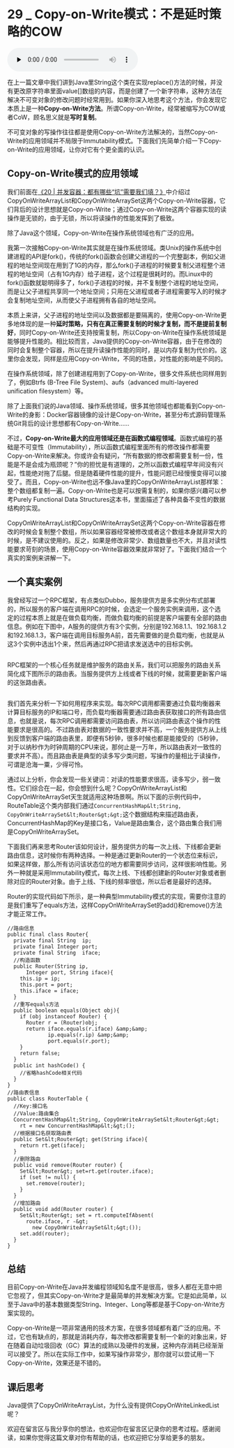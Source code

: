# 29 _ Copy-on-Write模式：不是延时策略的COW

<audio id="audio" title="29 | Copy-on-Write模式：不是延时策略的COW" controls="" preload="none"><source id="mp3" src="https://static001.geekbang.org/resource/audio/d8/61/d897d55342923e76238d1bd93216ab61.mp3"></audio>

在上一篇文章中我们讲到Java里String这个类在实现replace()方法的时候，并没有更改原字符串里面value[]数组的内容，而是创建了一个新字符串，这种方法在解决不可变对象的修改问题时经常用到。如果你深入地思考这个方法，你会发现它本质上是一种**Copy-on-Write方法**。所谓Copy-on-Write，经常被缩写为COW或者CoW，顾名思义就是**写时复制**。

不可变对象的写操作往往都是使用Copy-on-Write方法解决的，当然Copy-on-Write的应用领域并不局限于Immutability模式。下面我们先简单介绍一下Copy-on-Write的应用领域，让你对它有个更全面的认识。

## Copy-on-Write模式的应用领域

我们前面在[《20 | 并发容器：都有哪些“坑”需要我们填？》](https://time.geekbang.org/column/article/90201)中介绍过CopyOnWriteArrayList和CopyOnWriteArraySet这两个Copy-on-Write容器，它们背后的设计思想就是Copy-on-Write；通过Copy-on-Write这两个容器实现的读操作是无锁的，由于无锁，所以将读操作的性能发挥到了极致。

除了Java这个领域，Copy-on-Write在操作系统领域也有广泛的应用。

我第一次接触Copy-on-Write其实就是在操作系统领域。类Unix的操作系统中创建进程的API是fork()，传统的fork()函数会创建父进程的一个完整副本，例如父进程的地址空间现在用到了1G的内存，那么fork()子进程的时候要复制父进程整个进程的地址空间（占有1G内存）给子进程，这个过程是很耗时的。而Linux中的fork()函数就聪明得多了，fork()子进程的时候，并不复制整个进程的地址空间，而是让父子进程共享同一个地址空间；只用在父进程或者子进程需要写入的时候才会复制地址空间，从而使父子进程拥有各自的地址空间。

本质上来讲，父子进程的地址空间以及数据都是要隔离的，使用Copy-on-Write更多地体现的是一种**延时策略，只有在真正需要复制的时候才复制，而不是提前复制好**，同时Copy-on-Write还支持按需复制，所以Copy-on-Write在操作系统领域是能够提升性能的。相比较而言，Java提供的Copy-on-Write容器，由于在修改的同时会复制整个容器，所以在提升读操作性能的同时，是以内存复制为代价的。这里你会发现，同样是应用Copy-on-Write，不同的场景，对性能的影响是不同的。

在操作系统领域，除了创建进程用到了Copy-on-Write，很多文件系统也同样用到了，例如Btrfs (B-Tree File System)、aufs（advanced multi-layered unification filesystem）等。

除了上面我们说的Java领域、操作系统领域，很多其他领域也都能看到Copy-on-Write的身影：Docker容器镜像的设计是Copy-on-Write，甚至分布式源码管理系统Git背后的设计思想都有Copy-on-Write……

不过，**Copy-on-Write最大的应用领域还是在函数式编程领域**。函数式编程的基础是不可变性（Immutability），所以函数式编程里面所有的修改操作都需要Copy-on-Write来解决。你或许会有疑问，“所有数据的修改都需要复制一份，性能是不是会成为瓶颈呢？”你的担忧是有道理的，之所以函数式编程早年间没有兴起，性能绝对拖了后腿。但是随着硬件性能的提升，性能问题已经慢慢变得可以接受了。而且，Copy-on-Write也远不像Java里的CopyOnWriteArrayList那样笨：整个数组都复制一遍。Copy-on-Write也是可以按需复制的，如果你感兴趣可以参考Purely Functional Data Structures这本书，里面描述了各种具备不变性的数据结构的实现。

CopyOnWriteArrayList和CopyOnWriteArraySet这两个Copy-on-Write容器在修改的时候会复制整个数组，所以如果容器经常被修改或者这个数组本身就非常大的时候，是不建议使用的。反之，如果是修改非常少、数组数量也不大，并且对读性能要求苛刻的场景，使用Copy-on-Write容器效果就非常好了。下面我们结合一个真实的案例来讲解一下。

## 一个真实案例

我曾经写过一个RPC框架，有点类似Dubbo，服务提供方是多实例分布式部署的，所以服务的客户端在调用RPC的时候，会选定一个服务实例来调用，这个选定的过程本质上就是在做负载均衡，而做负载均衡的前提是客户端要有全部的路由信息。例如在下图中，A服务的提供方有3个实例，分别是192.168.1.1、192.168.1.2和192.168.1.3，客户端在调用目标服务A前，首先需要做的是负载均衡，也就是从这3个实例中选出1个来，然后再通过RPC把请求发送选中的目标实例。

<img src="https://static001.geekbang.org/resource/image/71/1e/713c0fb87154ee6fbb58f71b274b661e.png" alt="">

RPC框架的一个核心任务就是维护服务的路由关系，我们可以把服务的路由关系简化成下图所示的路由表。当服务提供方上线或者下线的时候，就需要更新客户端的这张路由表。

<img src="https://static001.geekbang.org/resource/image/dc/60/dca6c365d689f2316ca34de613b3fd60.png" alt="">

我们首先来分析一下如何用程序来实现。每次RPC调用都需要通过负载均衡器来计算目标服务的IP和端口号，而负载均衡器需要通过路由表获取接口的所有路由信息，也就是说，每次RPC调用都需要访问路由表，所以访问路由表这个操作的性能要求是很高的。不过路由表对数据的一致性要求并不高，一个服务提供方从上线到反馈到客户端的路由表里，即便有5秒钟，很多时候也都是能接受的（5秒钟，对于以纳秒作为时钟周期的CPU来说，那何止是一万年，所以路由表对一致性的要求并不高）。而且路由表是典型的读多写少类问题，写操作的量相比于读操作，可谓是沧海一粟，少得可怜。

通过以上分析，你会发现一些关键词：对读的性能要求很高，读多写少，弱一致性。它们综合在一起，你会想到什么呢？CopyOnWriteArrayList和CopyOnWriteArraySet天生就适用这种场景啊。所以下面的示例代码中，RouteTable这个类内部我们通过`ConcurrentHashMap&lt;String, CopyOnWriteArraySet&lt;Router&gt;&gt;`这个数据结构来描述路由表，ConcurrentHashMap的Key是接口名，Value是路由集合，这个路由集合我们用是CopyOnWriteArraySet。

下面我们再来思考Router该如何设计，服务提供方的每一次上线、下线都会更新路由信息，这时候你有两种选择。一种是通过更新Router的一个状态位来标识，如果这样做，那么所有访问该状态位的地方都需要同步访问，这样很影响性能。另外一种就是采用Immutability模式，每次上线、下线都创建新的Router对象或者删除对应的Router对象。由于上线、下线的频率很低，所以后者是最好的选择。

Router的实现代码如下所示，是一种典型Immutability模式的实现，需要你注意的是我们重写了equals方法，这样CopyOnWriteArraySet的add()和remove()方法才能正常工作。

```
//路由信息
public final class Router{
  private final String  ip;
  private final Integer port;
  private final String  iface;
  //构造函数
  public Router(String ip, 
      Integer port, String iface){
    this.ip = ip;
    this.port = port;
    this.iface = iface;
  }
  //重写equals方法
  public boolean equals(Object obj){
    if (obj instanceof Router) {
      Router r = (Router)obj;
      return iface.equals(r.iface) &amp;&amp;
             ip.equals(r.ip) &amp;&amp;
             port.equals(r.port);
    }
    return false;
  }
  public int hashCode() {
    //省略hashCode相关代码
  }
}
//路由表信息
public class RouterTable {
  //Key:接口名
  //Value:路由集合
  ConcurrentHashMap&lt;String, CopyOnWriteArraySet&lt;Router&gt;&gt; 
    rt = new ConcurrentHashMap&lt;&gt;();
  //根据接口名获取路由表
  public Set&lt;Router&gt; get(String iface){
    return rt.get(iface);
  }
  //删除路由
  public void remove(Router router) {
    Set&lt;Router&gt; set=rt.get(router.iface);
    if (set != null) {
      set.remove(router);
    }
  }
  //增加路由
  public void add(Router router) {
    Set&lt;Router&gt; set = rt.computeIfAbsent(
      route.iface, r -&gt; 
        new CopyOnWriteArraySet&lt;&gt;());
    set.add(router);
  }
}

```

## 总结

目前Copy-on-Write在Java并发编程领域知名度不是很高，很多人都在无意中把它忽视了，但其实Copy-on-Write才是最简单的并发解决方案。它是如此简单，以至于Java中的基本数据类型String、Integer、Long等都是基于Copy-on-Write方案实现的。

Copy-on-Write是一项非常通用的技术方案，在很多领域都有着广泛的应用。不过，它也有缺点的，那就是消耗内存，每次修改都需要复制一个新的对象出来，好在随着自动垃圾回收（GC）算法的成熟以及硬件的发展，这种内存消耗已经渐渐可以接受了。所以在实际工作中，如果写操作非常少，那你就可以尝试用一下Copy-on-Write，效果还是不错的。

## 课后思考

Java提供了CopyOnWriteArrayList，为什么没有提供CopyOnWriteLinkedList呢？

欢迎在留言区与我分享你的想法，也欢迎你在留言区记录你的思考过程。感谢阅读，如果你觉得这篇文章对你有帮助的话，也欢迎把它分享给更多的朋友。


